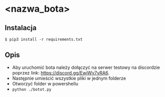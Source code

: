 # <nazwa_bota>

## Instalacja

`$ pip3 install -r requirements.txt`


## Opis

 - Aby uruchomić bota należy dołączyć na serwer testowy na discordzie poprzez link: https://discord.gg/EwjWv7vRA6.
 - Następnie umieścić wszystkie pliki w jednym folderze
 - Otworzyć folder w powershellu
 - `python ./botot.py`



